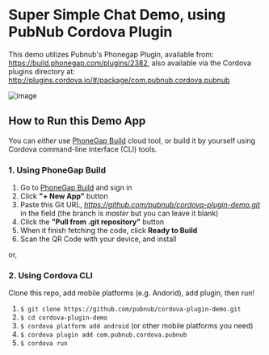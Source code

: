 # Super Simple Chat Demo, using PubNub Cordova Plugin

This demo utilizes Pubnub's Phonegap Plugin, available from: https://build.phonegap.com/plugins/2382, also available via the Cordova plugins directory at: http://plugins.cordova.io/#/package/com.pubnub.cordova.pubnub

![image](http://www.pubnub.com/blog/wp-content/uploads/2014/10/phonegap.jpg)

## How to Run this Demo App

You can *either* use [PhoneGap Build](https://build.phonegap.com/apps) cloud tool, or build it by yourself using Cordova command-line interface (CLI) tools.

### 1. Using PhoneGap Build

1. Go to [PhoneGap Build](https://build.phonegap.com/apps) and sign in
2. Click **"+ New App"** button
3. Paste this Git URL, *https://github.com/pubnub/cordova-plugin-demo.git* in the field (the branch is *master* but you can leave it blank)
4. Click the **"Pull from .git repository"** button
5. When it finish fetching the code, click **Ready to Build**
6. Scan the QR Code with your device, and install

or,

### 2. Using Cordova CLI

Clone this repo, add mobile platforms (e.g. Andorid), add plugin, then run!

1. `$ git clone https://github.com/pubnub/cordova-plugin-demo.git`
2. `$ cd cordova-plugin-demo`
3. `$ cordova platform add android` (or other mobile platforms you need) 
4. `$ cordova plugin add com.pubnub.cordova.pubnub`
5. `$ cordova run`
